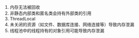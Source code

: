 1. 内存无法被回收
2. 非静态内部类和匿名类会持有外部类的引用
3. ThreadLocal
4. 未关闭的资源（如文件、数据库连接、网络连接等）导致内存泄漏
5. 线程池中的线程持有的对象引用可能导致内存泄漏